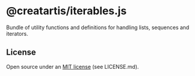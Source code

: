 ﻿# @creatartis/iterables.js

Bundle of utility functions and definitions for handling lists, sequences and iterators.

## License

Open source under an [MIT license](LICENSE.md) (see LICENSE.md).